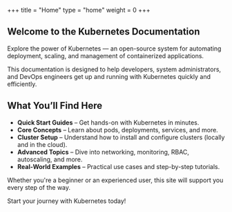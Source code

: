 +++
title = "Home"
type = "home"
weight = 0
+++
## Welcome to the Kubernetes Documentation

Explore the power of Kubernetes — an open-source system for automating deployment, scaling, and management of containerized applications.

This documentation is designed to help developers, system administrators, and DevOps engineers get up and running with Kubernetes quickly and efficiently.

## What You’ll Find Here

- **Quick Start Guides** – Get hands-on with Kubernetes in minutes.
- **Core Concepts** – Learn about pods, deployments, services, and more.
- **Cluster Setup** – Understand how to install and configure clusters (locally and in the cloud).
- **Advanced Topics** – Dive into networking, monitoring, RBAC, autoscaling, and more.
- **Real-World Examples** – Practical use cases and step-by-step tutorials.

Whether you're a beginner or an experienced user, this site will support you every step of the way.

Start your journey with Kubernetes today!
